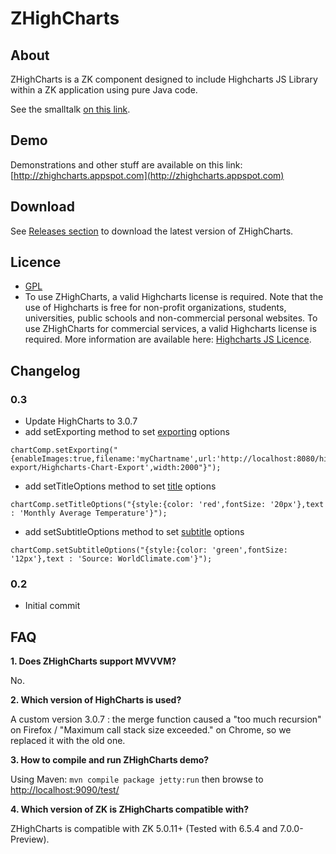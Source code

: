 # ZHighCharts

## About

ZHighCharts is a ZK component designed to include Highcharts JS Library within a ZK application using pure Java code.

See the smalltalk [on this link](http://books.zkoss.org/wiki/Small_Talks/2012/November/ZHighCharts:_Integrating_ZK_with_Highcharts).

## Demo

Demonstrations and other stuff are available on this link: [http://zhighcharts.appspot.com](http://zhighcharts.appspot.com)

## Download

See [Releases section](https://github.com/NGI-Maghreb/ZK/releases/) to download the latest version of ZHighCharts.

## Licence
* [GPL](https://github.com/NGI-Maghreb/ZK/blob/master/zhighcharts/zkdoc/COPYING)
* To use ZHighCharts, a valid Highcharts license is required. Note that the use of Highcharts is free for non-profit organizations, students, universities, public schools and non-commercial personal websites. To use ZHighCharts for commercial services, a valid Highcharts license is required.
More information are available here: [Highcharts JS Licence](http://shop.highsoft.com/highcharts.html).

## Changelog
### 0.3
* Update HighCharts to 3.0.7
* add setExporting method to set [exporting](http://api.highcharts.com/highcharts#exporting) options
 ```
chartComp.setExporting("{enableImages:true,filename:'myChartname',url:'http://localhost:8080/highcharts-export/Highcharts-Chart-Export',width:2000"}");
 ```
* add setTitleOptions method to set [title](http://api.highcharts.com/highcharts#title) options
 ```
chartComp.setTitleOptions("{style:{color: 'red',fontSize: '20px'},text : 'Monthly Average Temperature'}"); 
```
* add setSubtitleOptions method to set [subtitle](http://api.highcharts.com/highcharts#subtitle) options
 ```
chartComp.setSubtitleOptions("{style:{color: 'green',fontSize: '12px'},text : 'Source: WorldClimate.com'}");
 ```
### 0.2
* Initial commit

## FAQ
**1. Does ZHighCharts support MVVVM?**

No.

**2. Which version of HighCharts is used?**

A custom version 3.0.7 : the merge function caused a "too much recursion" on Firefox / "Maximum call stack size exceeded." on Chrome, so we replaced it with the old one.

**3. How to compile and run ZHighCharts demo?**

Using Maven: `mvn compile package jetty:run` then browse to [http://localhost:9090/test/](http://localhost:9090/test/)

**4. Which version of ZK is ZHighCharts compatible with?**

ZHighCharts is compatible with ZK 5.0.11+ (Tested with 6.5.4 and 7.0.0-Preview).

